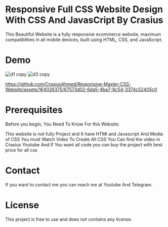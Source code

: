 <h1>Responsive Full CSS Website Design With CSS And JavasCript By Crasius</h1>

This Beautiful Website is a fully responsive ecommerce website, maximum compatiblities in all mobile devices, built using HTML, CSS, and JavaScript.

<h1>Demo</h1>

![d1 copy](https://github.com/CrasiusAhmed/Responsive-Master-CSS-Website/assets/164026375/0e445710-86c7-4dc5-85e5-43440407ceb1)
![d3 copy](https://github.com/CrasiusAhmed/Responsive-Master-CSS-Website/assets/164026375/cc72d265-4d8e-4b52-816f-48787267ee51)

https://github.com/CrasiusAhmed/Responsive-Master-CSS-Website/assets/164026375/67573d02-6da5-4ba7-8c54-3374c52405c0




<h1>Prerequisites</h1>
Before you begin, You Need To Know For this Website:

This website is not fully Project and It have HTMl and Javascript And Media of CSS You must
Watch Video To Create All CSS You Can find the video in Crasius Youtube And If You want all code
you can buy the project with best price for all css 

<h1>Contact</h1>
If you want to contact me you can reach me at Youtube And Telegram.

<h1>License</h1>
This project is free to use and does not contains any license.
